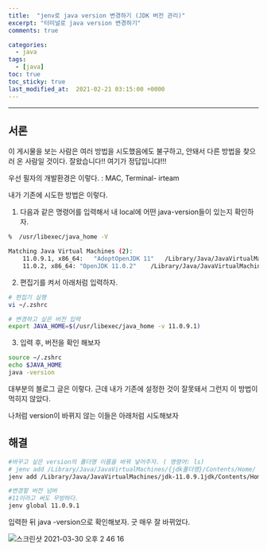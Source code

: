 ```yaml
---
title:  "jenv로 java version 변경하기 (JDK 버전 관리)"
excerpt: "터미널로 java version 변경하기"
comments: true

categories:
  - java
tags: 
  - [java]
toc: true
toc_sticky: true
last_modified_at:  2021-02-21 03:15:00 +0000
---
```


---

## 서론 

이 게시물을 보는 사람은 여러 방법을 시도했음에도 불구하고, 안돼서 다른 방법을 찾으러 온 사람일 것이다. 잘왔습니다!! 여기가 정답입니댜!!!



우선 필자의 개발환경은 이렇다. : MAC, Terminal- irteam

내가 기존에 시도한 방법은 이렇다. 

1. 다음과 같은 명령어를 입력해서 내 local에 어떤 java-version들이 있는지 확인하자. 

```bash
%  /usr/libexec/java_home -V
```

```bash
Matching Java Virtual Machines (2):
    11.0.9.1, x86_64:	"AdoptOpenJDK 11"	/Library/Java/JavaVirtualMachines/adoptopenjdk-11.jdk/Contents/Home
    11.0.2, x86_64:	"OpenJDK 11.0.2"	/Library/Java/JavaVirtualMachines/jdk-11.0.2.jdk/Contents/Home/Library/Java/JavaVirtualMachines/adoptopenjdk-11.jdk/Contents/Home
```

2. 편집기를 켜서 아래처럼 입력하자. 

```bash
# 편집기 실행
vi ~/.zshrc

# 변경하고 싶은 버전 입력
export JAVA_HOME=$(/usr/libexec/java_home -v 11.0.9.1) 
```

3. 입력 후, 버전을 확인 해보자

```bash
source ~/.zshrc
echo $JAVA_HOME
java -version
```



대부분의 블로그 글은 이렇다. 근데 내가 기존에 설정한 것이 잘못돼서 그런지 이 방법이 먹히지 않았다.  

나처럼 version이 바뀌지 않는 이들은 아래처럼 시도해보자



## 해결

```bash
#바꾸고 싶은 version의 폴더명 이름을 바꿔 넣어주자. ( 명령어: ls)
# jenv add /Library/Java/JavaVirtualMachines/{jdk폴더명}/Contents/Home/
jenv add /Library/Java/JavaVirtualMachines/jdk-11.0.9.1jdk/Contents/Home/

#변경할 버전 넘버
#11이라고 써도 무방하다. 
jenv global 11.0.9.1
```

입력한 뒤 java -version으로 확인해보자. 굿 매우 잘 바뀌었다.

![스크린샷 2021-03-30 오후 2 46 16](https://user-images.githubusercontent.com/32683894/112939603-b9831780-9166-11eb-9df6-878c46d2ce19.png)





